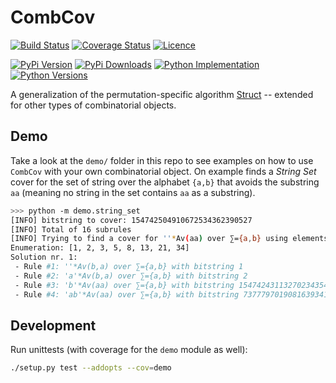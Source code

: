 # CombCov

[![Build Status](https://img.shields.io/travis/PermutaTriangle/CombCov.svg?label=Linux%20CI&logo=travis&logoColor=white)](https://travis-ci.org/PermutaTriangle/CombCov)
[![Coverage Status](https://img.shields.io/coveralls/github/PermutaTriangle/CombCov.svg)](https://coveralls.io/github/PermutaTriangle/CombCov)
[![Licence](https://img.shields.io/github/license/PermutaTriangle/CombCov.svg)](https://raw.githubusercontent.com/PermutaTriangle/CombCov/master/LICENSE)

[![PyPi Version](https://img.shields.io/pypi/v/CombCov.svg)](https://pypi.org/project/CombCov/)
[![PyPi Downloads](https://img.shields.io/pypi/dm/CombCov.svg)](https://pypi.org/project/CombCov/)
[![Python Implementation](https://img.shields.io/pypi/implementation/CombCov.svg)](https://pypi.org/project/CombCov/)
[![Python Versions](https://img.shields.io/pypi/pyversions/CombCov.svg)](https://pypi.org/project/CombCov/)

A generalization of the permutation-specific algorithm [Struct](https://github.com/PermutaTriangle/PermStruct) -- 
extended for other types of combinatorial objects.


## Demo

Take a look at the `demo/` folder in this repo to see examples on how to use
`CombCov` with your own combinatorial object. On example finds a _String Set_
cover for the set of string over the alphabet `{a,b}` that avoids the substring
`aa` (meaning no string in the set contains `aa` as a substring).

```bash
>>> python -m demo.string_set
[INFO] bitstring to cover: 154742504910672534362390527 
[INFO] Total of 16 subrules
[INFO] Trying to find a cover for ''*Av(aa) over ∑={a,b} using elements up to size 7.
Enumeration: [1, 2, 3, 5, 8, 13, 21, 34]
Solution nr. 1:
 - Rule #1: ''*Av(b,a) over ∑={a,b} with bitstring 1
 - Rule #2: 'a'*Av(b,a) over ∑={a,b} with bitstring 2
 - Rule #3: 'b'*Av(aa) over ∑={a,b} with bitstring 154742431132702343545997108
 - Rule #4: 'ab'*Av(aa) over ∑={a,b} with bitstring 73777970190816393416
```


## Development

Run unittests (with coverage for the `demo` module as well):

```bash
./setup.py test --addopts --cov=demo
```
